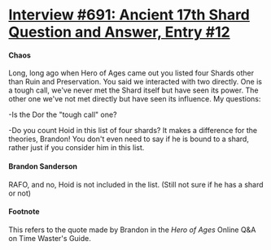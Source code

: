 # [Interview #691: Ancient 17th Shard Question and Answer, Entry #12](https://www.theoryland.com/intvmain.php?i=691#12)

#### Chaos

Long, long ago when Hero of Ages came out you listed four Shards other than Ruin and Preservation. You said we interacted with two directly. One is a tough call, we've never met the Shard itself but have seen its power. The other one we've not met directly but have seen its influence. My questions:

-Is the Dor the "tough call" one?

-Do you count Hoid in this list of four shards? It makes a difference for the theories, Brandon! You don't even need to say if he is bound to a shard, rather just if you consider him in this list.

#### Brandon Sanderson

RAFO, and no, Hoid is not included in the list. (Still not sure if he has a shard or not)

#### Footnote

This refers to the quote made by Brandon in the
*Hero of Ages*
Online Q&A on Time Waster's Guide.

